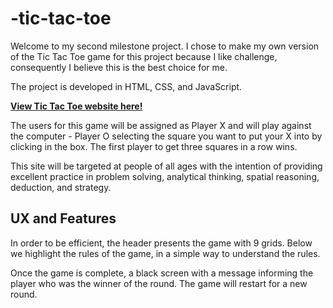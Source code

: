 # -tic-tac-toe

Welcome to my second milestone project. I chose to make my own version of the Tic Tac Toe game for this project because I like challenge, consequently I believe this is the best choice for me.

The project is developed in HTML, CSS, and JavaScript.

[**View Tic Tac Toe website here!**](https://artneto.github.io/-tic-tac-toe/)

The users  for this game will be assigned as Player X and will play against the computer - Player O selecting the square you want to put your X into by clicking in the box. The first player to get three squares in a row wins.

This site will be targeted at people of all ages with the intention of providing excellent practice in problem solving, analytical thinking, spatial reasoning, deduction, and strategy.

## UX and Features


In order to be efficient, the header presents the game with 9 grids.
Below we highlight the rules of the game, in a simple way to understand the rules.

Once the game is complete, a black screen with a message informing the player who was the winner of the round.
The game will restart for a new round.